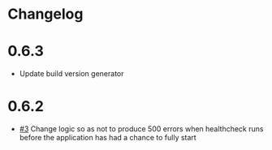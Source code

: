 # Changelog

# 0.6.3

* Update build version generator

# 0.6.2

* [#3](https://github.com/pixl8/preside-ext-socket-io/issues/3) Change logic so as not to produce 500 errors when healthcheck runs before the application has had a chance to fully start
